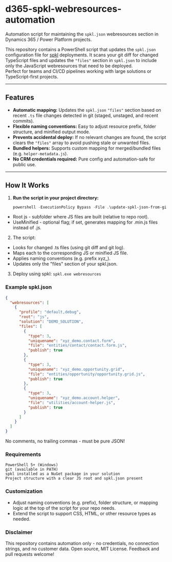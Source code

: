 # d365-spkl-webresources-automation

Automation script for maintaining the `spkl.json` webresources section in Dynamics 365 / Power Platform projects.

This repository contains a PowerShell script that updates the `spkl.json` configuration file for [spkl](https://github.com/scottdurow/spkl) deployments. It scans your git diff for changed TypeScript files and updates the `"files"` section in `spkl.json` to include only the JavaScript webresources that need to be deployed.  
Perfect for teams and CI/CD pipelines working with large solutions or TypeScript-first projects.

---

## Features

- **Automatic mapping:** Updates the `spkl.json` `"files"` section based on recent `.ts` file changes detected in git (staged, unstaged, and recent commits).
- **Flexible naming conventions:** Easy to adjust resource prefix, folder structure, and minified output mode.
- **Prevents accidental deploy:** If no relevant changes are found, the script clears the `"files"` array to avoid pushing stale or unwanted files.
- **Bundled helpers:** Supports custom mapping for merged/bundled files (e.g. `helper-metadata.js`).
- **No CRM credentials required:** Pure config and automation-safe for public use.

---

## How It Works

1. **Run the script in your project directory:**
   ```powershell
   powershell -ExecutionPolicy Bypass -File .\update-spkl-json-from-git.ps1 -Root js [-UseMinified]
    ```
  - Root js - subfolder where JS files are built (relative to repo root).
  - UseMinified - optional flag; if set, generates mapping for .min.js files instead of .js.

2. The script:
  - Looks for changed .ts files (using git diff and git log).
  - Maps each to the corresponding JS or minified JS file.
  - Applies naming conventions (e.g. prefix xyz_).
  - Updates only the "files" section of your spkl.json.

3. Deploy using spkl:
   ```spkl.exe webresources```

### Example spkl.json
```json
{
  "webresources": [
    {
      "profile": "default,debug",
      "root": "js",
      "solution": "DEMO_SOLUTION",
      "files": [
        {
          "type": 3,
          "uniquename": "xyz_demo.contact.form",
          "file": "entities/contact/contact.form.js",
          "publish": true
        },
        {
          "type": 3,
          "uniquename": "xyz_demo.opportunity.grid",
          "file": "entities/opportunity/opportunity.grid.js",
          "publish": true
        },
        {
          "type": 3,
          "uniquename": "xyz_demo.account.helper",
          "file": "utilities/account-helper.js",
          "publish": true
        }
      ]
    }
  ]
}
```
No comments, no trailing commas - must be pure JSON!

### Requirements

```
PowerShell 5+ (Windows)
git (available in PATH)
spkl installed as a NuGet package in your solution
Project structure with a clear JS root and spkl.json present
```

### Customization

  - Adjust naming conventions (e.g. prefix), folder structure, or mapping logic at the top of the script for your repo needs.
  - Extend the script to support CSS, HTML, or other resource types as needed.

### Disclaimer

This repository contains automation only - no credentials, no connection strings, and no customer data.
Open source, MIT License.
Feedback and pull requests welcome!

